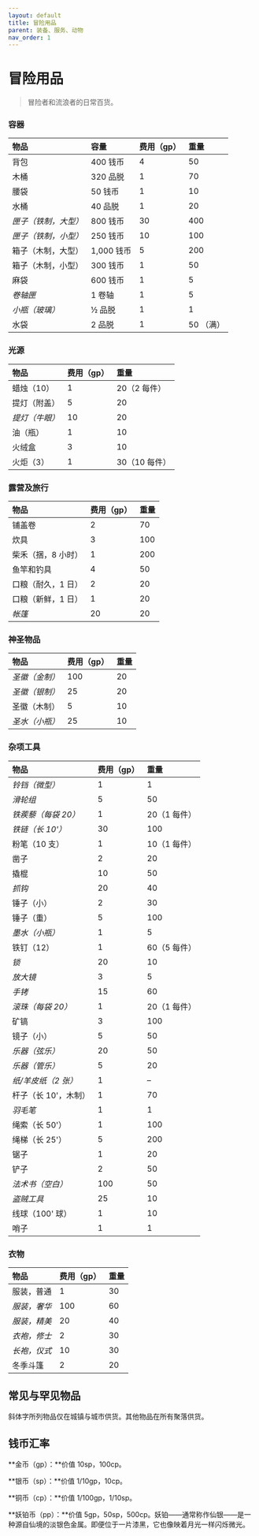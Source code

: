 ```yaml
---
layout: default
title: 冒险用品
parent: 装备、服务、动物
nav_order: 1
---
```


# 冒险用品

> 冒险者和流浪者的日常百货。

### 容器

| 物品 | 容量 | 费用（gp） | 重量 |
| :--------------------- | :---------- | :-------- | :-------- |
| 背包 | 400 钱币 | 4 | 50 |
| 木桶 | 320 品脱 | 1 | 70 |
| 腰袋 | 50 钱币 | 1 | 10 |
| 水桶 | 40 品脱 | 1 | 20 |
| *匣子（铁制，大型）* | 800 钱币 | 30 | 400 |
| *匣子（铁制，小型）* | 250 钱币 | 10 | 100 |
| 箱子（木制，大型） | 1,000 钱币 | 5 | 200 |
| 箱子（木制，小型） | 300 钱币 | 1 | 50 |
| 麻袋 | 600 钱币 | 1 | 5 |
| *卷轴匣* | 1 卷轴 | 1 | 5 |
| *小瓶（玻璃）* | ½ 品脱 | 1 | 1 |
| 水袋 | 2 品脱 | 1 | 50 （满） |

### 光源

| 物品 | 费用（gp） | 重量 |
| :------------------- | :-------- | :----------- |
| 蜡烛（10） | 1 | 20（2 每件） |
| 提灯（附盖） | 5 | 20 |
| *提灯（牛眼）* | 10 | 20 |
| 油（瓶） | 1 | 10 |
| 火绒盒 | 3 | 10 |
| 火炬（3） | 1 | 30（10 每件） |

### 露营及旅行

| 物品 | 费用（gp） | 重量 |
| :------------------------- | :-------- | :----- |
| 铺盖卷 | 2 | 70 |
| 炊具 | 3 | 100 |
| 柴禾（捆，8 小时） | 1 | 200 |
| 鱼竿和钓具 | 4 | 50 |
| 口粮（耐久，1 日）  | 2 | 20 |
| 口粮（新鲜，1 日）  | 1 | 20 |
| *帐篷* | 20 | 20 |

### 神圣物品

| 物品 | 费用（gp） | 重量 |
| :--------------------- | :-------- | :----- |
| *圣徽（金制）* | 100 | 20 |
| *圣徽（银制）* | 25 | 20 |
| 圣徽（木制） | 5 | 10 |
| *圣水（小瓶）* | 25 | 10 |

### 杂项工具

| 物品 | 费用（gp） | 重量 |
| :------------------------------ | :-------- | :---------- |
| *铃铛（微型）* | 1 | 1 |
| *滑轮组* | 5 | 50 |
| *铁蒺藜（每袋 20）* | 1 | 20（1 每件） |
| *铁链（长 10'）* | 30 | 100 |
| 粉笔（10 支） | 1 | 10（1 每件） |
| 凿子 | 2 | 20 |
| 撬棍 | 10 | 50 |
| *抓钩* | 20 | 40 |
| 锤子（小） | 2 | 30 |
| 锤子（重） | 5 | 100 |
| *墨水（小瓶）* | 1 | 5 |
| 铁钉（12） | 1 | 60（5 每件） |
| *锁* | 20 | 10 |
| *放大镜* | 3 | 5 |
| *手铐* | 15 | 60 |
| *滚珠（每袋 20）* | 1 | 20（1 每件） |
| 矿镐 | 3 | 100 |
| 镜子（小） | 5 | 50 |
| *乐器（弦乐）* | 20 | 50 |
| *乐器（管乐）* | 5 | 20 |
| *纸/羊皮纸（2 张）* | 1 | – |
| 杆子（长 10'，木制） | 1 | 70 |
| *羽毛笔* | 1 | 1 |
| 绳索（长 50'） | 1 | 100 |
| 绳梯（长 25'） | 5 | 200 |
| 锯子 | 1 | 20 |
| 铲子 | 2 | 50 |
| *法术书（空白）* | 100 | 50 |
| *盗贼工具* | 25 | 10 |
| 线球（100' 球） | 1 | 10 |
| 哨子 | 1 | 1 |

### 衣物

| 物品 | 费用（gp） | 重量 |
| :--------------------- | :-------- | :----- |
| 服装，普通 | 1 | 30 |
| *服装，奢华* | 100 | 60 |
| *服装，精美* | 20 | 40 |
| *衣袍，修士* | 2 | 30 |
| *长袍，仪式* | 10 | 30 |
| 冬季斗篷 | 2 | 20 |

## 常见与罕见物品

斜体字所列物品仅在城镇与城市供货。其他物品在所有聚落供货。

## 钱币汇率

**金币（gp）：**价值 10sp，100cp。

**银币（sp）：**价值 1/10gp，10cp。

**铜币（cp）：**价值 1/100gp，1/10sp。

**妖铂币（pp）：**价值 5gp，50sp，500cp。妖铂——通常称作仙银——是一种源自仙境的淡银色金属。即便位于一片漆黑，它也像映着月光一样闪烁微光。
